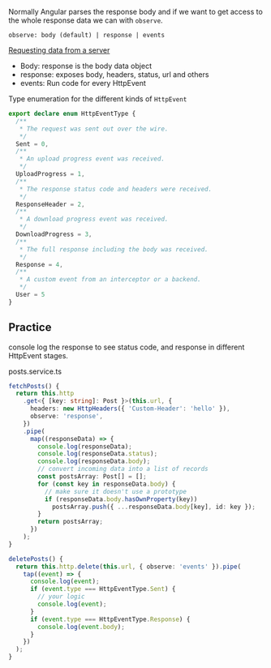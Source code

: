 Normally Angular parses the response body and if we want to get access to the whole response data we can with `observe`.

`observe: body (default) | response | events`

[Requesting data from a server](https://angular.io/guide/http#requesting-data-from-a-server)

- Body: response is the body data object
- response: exposes body, headers, status, url and others
- events: Run code for every HttpEvent

Type enumeration for the different kinds of `HttpEvent`

```ts
export declare enum HttpEventType {
  /**
   * The request was sent out over the wire.
   */
  Sent = 0,
  /**
   * An upload progress event was received.
   */
  UploadProgress = 1,
  /**
   * The response status code and headers were received.
   */
  ResponseHeader = 2,
  /**
   * A download progress event was received.
   */
  DownloadProgress = 3,
  /**
   * The full response including the body was received.
   */
  Response = 4,
  /**
   * A custom event from an interceptor or a backend.
   */
  User = 5
}
```

## Practice 

console log the response to see status code, and response in different HttpEvent stages.

posts.service.ts

```ts
fetchPosts() {
  return this.http
    .get<{ [key: string]: Post }>(this.url, {
      headers: new HttpHeaders({ 'Custom-Header': 'hello' }),
      observe: 'response',
    })
    .pipe(
      map((responseData) => {
        console.log(responseData);
        console.log(responseData.status);
        console.log(responseData.body);
        // convert incoming data into a list of records
        const postsArray: Post[] = [];
        for (const key in responseData.body) {
          // make sure it doesn't use a prototype
          if (responseData.body.hasOwnProperty(key))
            postsArray.push({ ...responseData.body[key], id: key });
        }
        return postsArray;
      })
    );
}

deletePosts() {
  return this.http.delete(this.url, { observe: 'events' }).pipe(
    tap((event) => {
      console.log(event);
      if (event.type === HttpEventType.Sent) {
        // your logic
        console.log(event);
      }
      if (event.type === HttpEventType.Response) {
        console.log(event.body);
      }
    })
  );
}
```

